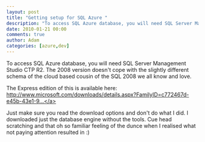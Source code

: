 ```yaml
---
layout: post
title: "Getting setup for SQL Azure "
description: "To access SQL Azure database, you will need SQL Server Management Studio CTP R2. The 2008 version doesn't cope with the slightly different schema of the cloud based cousin of the SQL 2008 we all know and love. The Express edition of this is availa..."
date: 2010-01-21 00:00
comments: true
author: Adam
categories: [azure,dev]
---
```


To access SQL Azure database, you will need SQL Server Management Studio CTP R2. The 2008 version doesn't cope with the slightly different schema of the cloud based cousin of the SQL 2008 we all know and love. <p /> The Express edition of this is available here: <br /><a href="http://www.microsoft.com/downloads/details.aspx?FamilyID=c772467d-e45b-43e1-9208-2c7b663d7ad1&displaylang=en">http://www.microsoft.com/downloads/details.aspx?FamilyID=c772467d-e45b-43e1-9...</a> <p /> Just make sure you read the download options and don't do what I did. I downloaded just the database engine without the tools. Cue head scratching and that oh so familiar feeling of the dunce when I realised what not paying attention resulted in :)